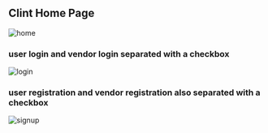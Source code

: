 ## Clint Home Page
![home](https://user-images.githubusercontent.com/76779265/119091174-7c345b00-ba2e-11eb-8499-e02ceb118d2d.png)

### user login and vendor login separated with a checkbox
![login](https://user-images.githubusercontent.com/76779265/119092869-c61e4080-ba30-11eb-8ba7-76a47933ddfa.png)

### user registration and vendor registration also separated with a checkbox
![signup](https://user-images.githubusercontent.com/76779265/119093268-50ff3b00-ba31-11eb-970d-12a7e1c11639.png)
